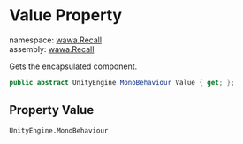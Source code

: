# Value Property

namespace: [wawa\.Recall](../../wawa.Recall.md)<br />
assembly: [wawa\.Recall](../../../wawa.Recall.md)

Gets the encapsulated component\.

```csharp
public abstract UnityEngine.MonoBehaviour Value { get; };
```

## Property Value

`UnityEngine.MonoBehaviour`


